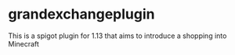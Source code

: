# grandexchangeplugin
This is a spigot plugin for 1.13 that aims to introduce a shopping into Minecraft
